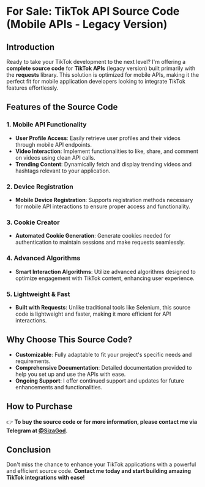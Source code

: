 # For Sale: TikTok API Source Code (Mobile APIs - Legacy Version)

## Introduction

Ready to take your TikTok development to the next level? I'm offering a **complete source code** for **TikTok APIs** (legacy version) built primarily with the **requests** library. This solution is optimized for mobile APIs, making it the perfect fit for mobile application developers looking to integrate TikTok features effortlessly.

## Features of the Source Code
 
### 1. Mobile API Functionality
- **User Profile Access**: Easily retrieve user profiles and their videos through mobile API endpoints. 
- **Video Interaction**: Implement functionalities to like, share, and comment on videos using clean API calls.
- **Trending Content**: Dynamically fetch and display trending videos and hashtags relevant to your application.

### 2. Device Registration
- **Mobile Device Registration**: Supports registration methods necessary for mobile API interactions to ensure proper access and functionality.

### 3. Cookie Creator
- **Automated Cookie Generation**: Generate cookies needed for authentication to maintain sessions and make requests seamlessly.

### 4. Advanced Algorithms
- **Smart Interaction Algorithms**: Utilize advanced algorithms designed to optimize engagement with TikTok content, enhancing user experience.

### 5. Lightweight & Fast
- **Built with Requests**: Unlike traditional tools like Selenium, this source code is lightweight and faster, making it more efficient for API interactions.

## Why Choose This Source Code?
- **Customizable**: Fully adaptable to fit your project's specific needs and requirements.
- **Comprehensive Documentation**: Detailed documentation provided to help you set up and use the APIs with ease.
- **Ongoing Support**: I offer continued support and updates for future enhancements and functionalities.

## How to Purchase
👉 **To buy the source code or for more information, please contact me via Telegram at [@SizaGod](https://t.me/SizaGod)**.

## Conclusion
Don't miss the chance to enhance your TikTok applications with a powerful and efficient source code. **Contact me today and start building amazing TikTok integrations with ease!**
